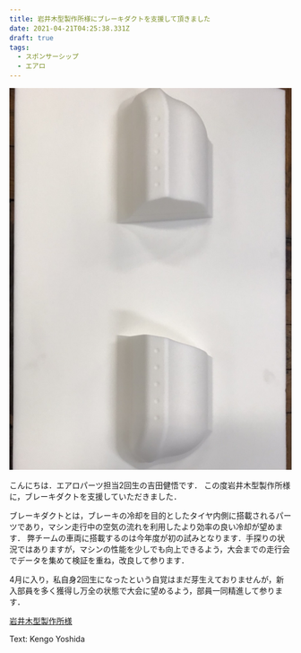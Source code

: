 ```yaml
---
title: 岩井木型製作所様にブレーキダクトを支援して頂きました
date: 2021-04-21T04:25:38.331Z
draft: true
tags:
  - スポンサーシップ
  - エアロ
---
```

![](49551f2b-7fc7-4724-b215-aa0281518d8c.jpg)

こんにちは．エアロパーツ担当2回生の吉田健悟です．
この度岩井木型製作所様に，ブレーキダクトを支援していただきました．

ブレーキダクトとは，ブレーキの冷却を目的としたタイヤ内側に搭載されるパーツであり，マシン走行中の空気の流れを利用したより効率の良い冷却が望めます．
弊チームの車両に搭載するのは今年度が初の試みとなります．手探りの状況ではありますが，マシンの性能を少しでも向上できるよう，大会までの走行会でデータを集めて検証を重ね，改良して参ります．

4月に入り，私自身2回生になったという自覚はまだ芽生えておりませんが，新入部員を多く獲得し万全の状態で大会に望めるよう，部員一同精進して参ります．

[岩井木型製作所様](http://www.tec-iwai.com/)

Text: Kengo Yoshida